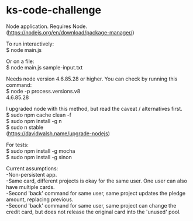 # ks-code-challenge

Node application. Requires Node.
(https://nodejs.org/en/download/package-manager/)

To run interactively:  
$ node main.js

Or on a file:  
$ node main.js sample-input.txt

Needs node version 4.6.85.28 or higher. You can check by running this command:  
$ node -p process.versions.v8  
4.6.85.28

I upgraded node with this method, but read the caveat / alternatives first.  
$ sudo npm cache clean -f  
$ sudo npm install -g n  
$ sudo n stable  
(https://davidwalsh.name/upgrade-nodejs)

For tests:  
$ sudo npm install -g mocha  
$ sudo npm install -g sinon

Current assumptions:  
-Non-persistent app.  
-Same card, different projects is okay for the same user. One user can also have multiple cards.  
-Second 'back' command for same user, same project updates the pledge amount, replacing previous.  
-Second 'back' command for same user, same project can change the credit card, but does not release the original card into the 'unused' pool.  
